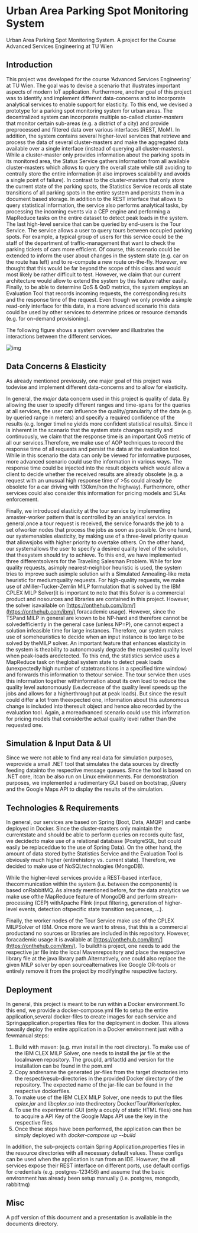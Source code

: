 # Urban Area Parking Spot Monitoring System
Urban Area Parking Spot Monitoring System. A project for the Course Advanced Services Engineering at TU Wien

## Introduction

This project was developed for the course ‘Advanced Services
Engineering’ at TU Wien. The goal was to devise a scenario that illustrates
important aspects of modern IoT application. Furthermore, another goal of this
project was to identify and implement different data-concerns and to incorporate
analytical services to enable support for elasticity. To this end, we devised a
prototype for a parking spot monitoring system for urban areas. The
decentralized system can incorporate multiple so-called *cluster-masters* that monitor certain sub-areas (e.g. a district of
a city) and provide preprocessed and filtered data over various interfaces
(REST, MoM). In addition, the system contains several higher-level services
that retrieve and process the data of several cluster-masters and make the aggregated
data available over a single interface (instead of querying all
cluster-masters). While a cluster-master only provides information about the
parking spots in its monitored area, the Status Service gathers information
from all available cluster-masters which allows to query the overall state
while still avoiding to centrally store the entire information (it also improves
scalability and avoids a single point of failure). In contrast to the
cluster-masters that only store the current state of the parking spots, the
Statistics Service records all state transitions of all parking spots in the
entire system and persists them in a document based storage. In addition to the
REST interface that allows to query statistical information, the service also
performs analytical tasks, by processing the incoming events via a CEP engine
and performing a MapReduce tasks on the entire dataset to detect peak loads in
the system. 
The last high-level service that can be queried by end-users is the Tour
Service. The service allows a user to query tours between occupied parking
spots. For example, a typical group of users for this service could be the
staff of the department of traffic-management that want to check the parking
tickets of cars more efficient. Of course, this scenario could be extended to
inform the user about changes in the system state (e.g. car on the route has
left) and to re-compute a new route on-the-fly. However, we thought that this
would be far beyond the scope of this class and would most likely be rather
difficult to test. However, we claim that our current architecture would allow
to extend the system by this feature rather easily. 
Finally, to be able to determine QoS & QoD metrics, the system employs an
Evaluation Tool that records incoming requests, the corresponding results and the
response time of the request. Even though we only provide a simple read-only
interface for this data, in a more advanced scenario this data could be used by
other services to determine prices or resource demands (e.g. for on-demand
provisioning). 

The following figure shows a system overview and illustrates the interactions between the different services.  

![img](https://github.com/tkauf15k/ASE17_UAPMS/blob/master/Documents/image.png)


## Data Concerns & Elasticity

As already mentioned previously, one major goal of this project was todevise and implement different data-concerns and to allow for elasticity. 

In general, the *major* data concern used in this project is quality of data. By allowing the user to specify different ranges and time-spans for the queries at all services, the user can influence the quality/granularity of the data (e.g. by queried range in meters) and specify a required confidence of the results (e.g. longer timeline yields more confident statistical results). Since it is inherent in the scenario that the system state changes rapidly and continuously, we claim that the response time is an important QoS metric of all our services.Therefore, we make use of AOP techniques to record the response time of all requests and persist the data at the evaluation tool. While in this scenario the data can only be viewed for informative purposes, more advanced scenario could use the information in various ways. The response time could be injected into the result objects which would allow a client to decide whether the received results are already obsolete (e.g. a request with an unusual high response time of >5s could already be obsolete for a car driving with 130km/hon the highway). Furthermore, other services could also consider this information for pricing models and SLAs enforcement. 

Finally, we introduced elasticity at the tour service by implementing amaster-worker pattern that is controlled by an analytical service. In general,once a tour request is received, the service forwards the job to a set ofworker nodes that process the jobs as soon as possible. On one hand, our systemenables elasticity, by making use of a three-level priority queue that allowsjobs with higher priority to overtake others. On the other hand, our systemallows the user to specify a desired quality level of the solution, that thesystem should try to achieve. To this end, we have implemented three differentsolvers for the Traveling Salesman Problem. While for low quality requests, asimply nearest-neighbor heuristic is used, the system tries to improve such asimple solution with a Simulated Annealing-like meta heuristic for mediumquality requests. For high-quality requests, we make use of aMiller-Tucker-Zemlin MILP formulation that is solved by the IBM CPLEX MILP Solver(it is important to note that this Solver is a commercial product and nosources and libraries are contained in this project. However, the solver isavailable on [https://onthehub.com/ibm/](https://onthehub.com/ibm/) foracademic usage).  However, since the TSPand MILP in general are known to be NP-hard and therefore cannot be solvedefficiently in the general case (unless NP=P), one cannot expect a solution infeasible time for large instances. Therefore, our system makes use of someheuristics to decide when an input instance is too large to be solved by theMILP solver. An important feature that enhances elasticity in the system is theability to autonomously degrade the requested quality level when peak-loads aredetected. To this end, the statistics service uses a MapReduce task on theglobal system state to detect peak loads (unexpectedly high number of statetransitions in a specified time window) and forwards this information to thetour service. The tour service then uses this information together withinformation about its own load to reduce the quality level autonomously (i.e.decrease of the quality level speeds up the jobs and allows for a higherthroughput at peak loads). But since the result could differ a lot from theexpected one, information about this autonomous change is included into theresult object and hence also recorded by the evaluation tool. Again, a moreadvanced scenario could use this information for pricing models that considerthe actual quality level rather than the requested one. 

 

## Simulation & Input Data & UI

Since we were not able to find any real data for simulation purposes, weprovide a small .NET tool that simulates the data sources by directly feeding datainto the respective message queues. Since the tool is based on .NET core, itcan be also run on Linux environments.
For demonstration purposes, we implemented a rudimentary GUI based on bootstrap, jQuery and the Google Maps API to display the results of the simulation.

 

## Technologies & Requirements

In general, our services are based on Spring (Boot, Data, AMQP) and canbe deployed in Docker. Since the cluster-masters only maintain the currentstate and should be able to perform queries on records quite fast, we decidedto make use of a relational database (PostgreSQL, but could easily be replaceddue to the use of Spring Data). On the other hand, the amount of data stored bythe Statistics Service and the Evaluation Tool is obviously much higher (entirehistory vs. current state). Therefore, we decided to make use of NoSQLtechnologies (MongoDB). 

While the higher-level services provide a REST-based interface, thecommunication within the system (i.e. between the components) is based onRabbitMQ. As already mentioned before, for the data analytics we make use ofthe MapReduce feature of MongoDB and perform stream-processing (CEP) withApache Flink (input filtering, generation of higher-level events, detection ofspecific state transition sequences, …). 

Finally, the worker nodes of the Tour Service make use of the CPLEX MILPSolver of IBM. Once more we want to stress, that this is a commercial productand no sources or libraries are included in this repository. However, foracademic usage it is available at [https://onthehub.com/ibm/](https://onthehub.com/ibm/). To buildthis project, one needs to add the respective jar file into the local Mavenrepository and place the respective library file at the java library path.Alternatively, one could also replace the given MILP solver by open sourcealternatives like Google OR-tools or entirely remove it from the project by modifyingthe respective factory.

 

## Deployment

In general, this project is meant to be run within a Docker environment.To this end, we provide a docker-compose.yml file to setup the entire application,several docker-files to create images for each service and Springapplication.properties files for the deployment in docker. This allows toeasily deploy the entire application in a Docker environment just with a fewmanual steps: 

1. Build with maven: (e.g. mvn install in the root directory). To make use of the IBM CLEX MILP Solver, one needs to install the jar file at the localmaven repository. The groupId, artifactId and version for the installation can be found in the pom.xml
2. Copy andrename the generated jar-files from the target directories into the respectivesub-directories in the provided Docker directory of the repository. The expected name of the jar-file can be found in the respective dockerfiles. 
3. To make use of the IBM CLEX MILP Solver, one needs to put the files *cplex.jar* and *libcplex<version>.so* into thedirectory Docker/TourWorker/cplex. 
4. To use the experimental GUI (only a couply of static HTML files) one has to acquire a API Key of the Google Maps API use the key in the respective files. 
5. Once these steps have been performed, the application can then be simply deployed with *docker-compose up --build*

In addition, the sub-projects contain Spring Application.properties files in the resource directories with all necessary default values. These configs can be used when the application is run from an IDE. However, the all services expose their REST interface on different ports, use default configs for credentials (e.g. postgres-123456) and assume that the basic environment has already been setup manually (i.e. postgres, mongodb, rabbitmq)

## Misc

A pdf version of this document and a presentation is available in the documents directory.